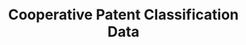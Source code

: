 ---
layout: default
bigquery: https://console.cloud.google.com/bigquery?p=patents-public-data&d=cpc&page=dataset
citation: '“Cooperative Patent Classification” by the EPO and USPTO, for public use. '
contributors: EPO, USPTO
cost: None
description: Cooperative Patent Classification Data contains the scheme and definitions
  of the Cooperative Patent Classification system for classifying patent documents.
  The CPC is the result of a partnership between the EPO and the USPTO in their joint
  effort to develop a common, internationally compatible classification system for
  technical documents, in particular patent publications, which will be used by both
  offices in the patent granting process
documentation: https://www.cooperativepatentclassification.org/cpcSchemeAndDefinitions
last_edit: 04/11/2022, 12:40:57
location: https://www.cooperativepatentclassification.org/index
maintained_by: USPTO, EPO
schema_fields:
- breakdown_code
- title_full
- glossary
- not_allocatable
- ipc_concordant
- breakdownCode
- definition
- children
- limiting_references
- limitingReferences
- level
- title_part
- application_references
- informativeReferences
- informative_references
- ipcConcordant
- child_groups
- titlePart
- childGroups
- date_revised
- residual_references
- symbol
- parents
- additional_only
- dateRevised
- status
- notAllocatable
- sizeCache
- titleFull
- applicationReferences
- synonyms
- residualReferences
shortname: cooperative_patent_classification
tags:
- patents
- science
title: Cooperative Patent Classification Data
uuid: 984374a7-16e9-4b35-9445-458daceb01bf
---